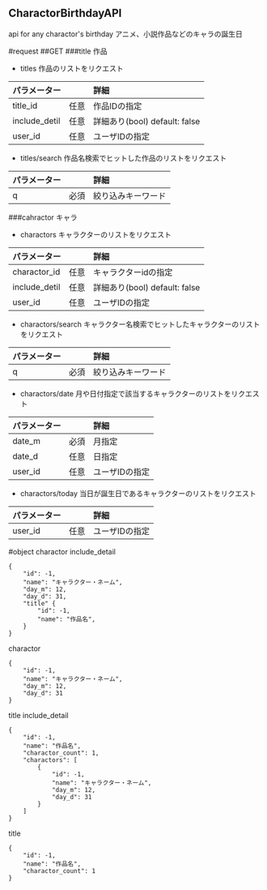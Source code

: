 CharactorBirthdayAPI
---

api for any charactor's birthday
アニメ、小説作品などのキャラの誕生日

#request
##GET
###title 作品
* titles
作品のリストをリクエスト

| パラメーター           || 詳細 |
| :-----------    | :---: | :-------------------------------- |
| title\_id       | 任意  | 作品IDの指定 |
| include\_detil  | 任意  | 詳細あり(bool) default: false |
| user\_id        | 任意  | ユーザIDの指定 |

* titles/search
作品名検索でヒットした作品のリストをリクエスト

| パラメーター           || 詳細 |
| :-------------- | :---: | :-------------------------------- |
| q               | 必須  | 絞り込みキーワード |

###cahractor キャラ
* charactors
キャラクターのリストをリクエスト

| パラメーター           || 詳細 |
| :-------------- | :---: | :-------------------------------- |
| charactor\_id   | 任意  | キャラクターidの指定 |
| include\_detil  | 任意  | 詳細あり(bool) default: false |
| user\_id        | 任意  | ユーザIDの指定 |

* charactors/search
キャラクター名検索でヒットしたキャラクターのリストをリクエスト

パラメーター             || 詳細 |
| :-------------- | :---: | :-------------------------------- |
| q               | 必須  | 絞り込みキーワード |

* charactors/date
月や日付指定で該当するキャラクターのリストをリクエスト

|パラメーター            || 詳細 |
| :-------------- | :---: | :-------------------------------- |
| date\_m         | 必須  | 月指定 |
| date\_d         | 任意  | 日指定 |
| user\_id        | 任意  | ユーザIDの指定 |

* charactors/today
当日が誕生日であるキャラクターのリストをリクエスト

|パラメーター            || 詳細 |
| :-------------- | :---: | :-------------------------------- |
| user\_id        | 任意  | ユーザIDの指定 |


#object
charactor include\_detail
```
{
    "id": -1,
    "name": "キャラクター・ネーム",
    "day_m": 12,
    "day_d": 31,
    "title" {
        "id": -1,
        "name": "作品名",
    }
}
```

charactor
```
{
    "id": -1,
    "name": "キャラクター・ネーム",
    "day_m": 12,
    "day_d": 31
}
```

title include\_detail
```
{
    "id": -1,
    "name": "作品名",
    "charactor_count": 1,
    "charactors": [
        {
            "id": -1,
            "name": "キャラクター・ネーム",
            "day_m": 12,
            "day_d": 31
        }
    ]
}
```

title
```
{
    "id": -1,
    "name": "作品名",
    "charactor_count": 1
}
```
